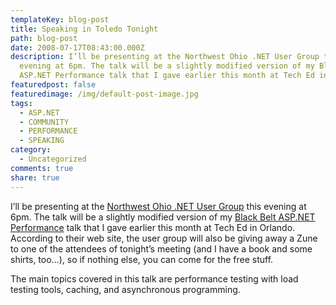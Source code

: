 ```yaml
---
templateKey: blog-post
title: Speaking in Toledo Tonight
path: blog-post
date: 2008-07-17T08:43:00.000Z
description: I’ll be presenting at the Northwest Ohio .NET User Group this
  evening at 6pm. The talk will be a slightly modified version of my Black Belt
  ASP.NET Performance talk that I gave earlier this month at Tech Ed in Orlando.
featuredpost: false
featuredimage: /img/default-post-image.jpg
tags:
  - ASP.NET
  - COMMUNITY
  - PERFORMANCE
  - SPEAKING
category:
  - Uncategorized
comments: true
share: true
---
```

I’ll be presenting at the [Northwest Ohio .NET User Group](http://www.nwnug.com/) this evening at 6pm. The talk will be a slightly modified version of my [Black Belt ASP.NET Performance](http://aspadvice.com/blogs/ssmith/archive/2008/06/06/Black-Belt-ASP.NET-Performance-Talk.aspx) talk that I gave earlier this month at Tech Ed in Orlando. According to their web site, the user group will also be giving away a Zune to one of the attendees of tonight’s meeting (and I have a book and some shirts, too…), so if nothing else, you can come for the free stuff.

The main topics covered in this talk are performance testing with load testing tools, caching, and asynchronous programming.